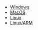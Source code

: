 * [Windows](https://netfoundry.jfrog.io/netfoundry/ziti-release/ziti-tunnel/amd64/windows/0.15.0/ziti-tunnel.tar.gz)
* [MacOS](https://netfoundry.jfrog.io/netfoundry/ziti-release/ziti-tunnel/amd64/darwin/0.15.0/ziti-tunnel.tar.gz)
* [Linux](https://netfoundry.jfrog.io/netfoundry/ziti-release/ziti-tunnel/amd64/linux/0.15.0/ziti-tunnel.tar.gz)
* [Linux/ARM](https://netfoundry.jfrog.io/netfoundry/ziti-release/ziti-tunnel/arm/linux/0.15.0/ziti-tunnel.tar.gz)
